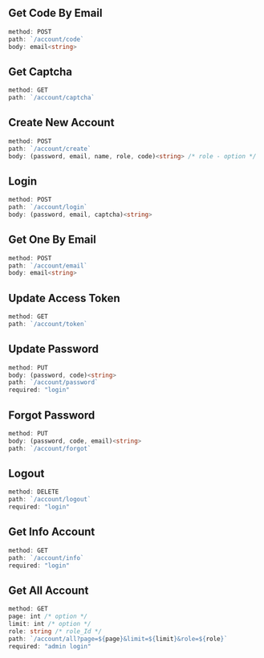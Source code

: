 ## **Get Code By Email**

```ts
method: POST
path: `/account/code`
body: email<string>
```

## **Get Captcha**

```ts
method: GET
path: `/account/captcha`
```

## **Create New Account**

```ts
method: POST
path: `/account/create`
body: (password, email, name, role, code)<string> /* role - option */
```

## **Login**

```ts
method: POST
path: `/account/login`
body: (password, email, captcha)<string>
```

## **Get One By Email**

```ts
method: POST
path: `/account/email`
body: email<string>
```

## **Update Access Token**

```ts
method: GET
path: `/account/token`
```

## **Update Password**

```ts
method: PUT
body: (password, code)<string>
path: `/account/password`
required: "login"
```

## **Forgot Password**

```ts
method: PUT
body: (password, code, email)<string>
path: `/account/forgot`
```

## **Logout**

```ts
method: DELETE
path: `/account/logout`
required: "login"
```

## **Get Info Account**

```ts
method: GET
path: `/account/info`
required: "login"
```

## **Get All Account**

```ts
method: GET
page: int /* option */
limit: int /* option */
role: string /* role_Id */
path: `/account/all?page=${page}&limit=${limit}&role=${role}`
required: "admin login"
```